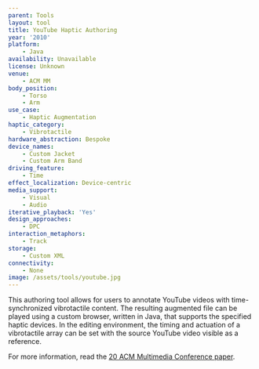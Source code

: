 ```yaml
---
parent: Tools
layout: tool
title: YouTube Haptic Authoring
year: '2010'
platform:
    - Java
availability: Unavailable
license: Unknown
venue:
    - ACM MM
body_position:
    - Torso
    - Arm
use_case:
    - Haptic Augmentation
haptic_category:
    - Vibrotactile
hardware_abstraction: Bespoke
device_names:
    - Custom Jacket
    - Custom Arm Band
driving_feature:
    - Time
effect_localization: Device-centric
media_support:
    - Visual
    - Audio
iterative_playback: 'Yes'
design_approaches:
    - DPC
interaction_metaphors:
    - Track
storage:
    - Custom XML
connectivity:
    - None
image: /assets/tools/youtube.jpg
---
```

This authoring tool allows for users to annotate YouTube videos with time-synchronized vibrotactile content. The resulting augmented file can be played using a custom browser, written in Java, that supports the specified haptic devices. In the editing environment, the timing and actuation of a vibrotactile array can be set with the source YouTube video visible as a reference.

For more information, read the [20 ACM Multimedia Conference paper](https://dl.acm.org/doi/10.1145/1873951.1874310).
